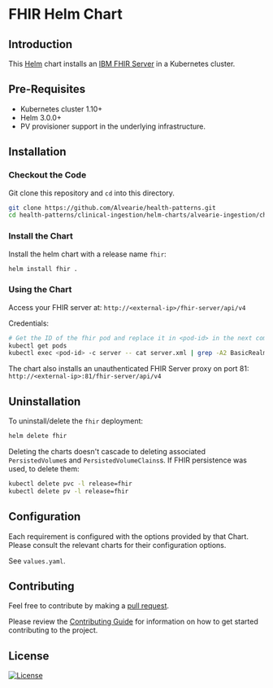 # FHIR Helm Chart

## Introduction

This [Helm](https://github.com/kubernetes/helm) chart installs an [IBM FHIR Server](https://github.com/IBM/FHIR) in a Kubernetes cluster.

## Pre-Requisites

- Kubernetes cluster 1.10+
- Helm 3.0.0+
- PV provisioner support in the underlying infrastructure.

## Installation

### Checkout the Code

Git clone this repository and `cd` into this directory.

```bash
git clone https://github.com/Alvearie/health-patterns.git
cd health-patterns/clinical-ingestion/helm-charts/alvearie-ingestion/charts/fhir
```

### Install the Chart

Install the helm chart with a release name `fhir`:

```bash
helm install fhir .
```

### Using the Chart

Access your FHIR server at: `http://<external-ip>/fhir-server/api/v4`

Credentials:

```bash
# Get the ID of the fhir pod and replace it in <pod-id> in the next command
kubectl get pods
kubectl exec <pod-id> -c server -- cat server.xml | grep -A2 BasicRealm
```

The chart also installs an unauthenticated FHIR Server proxy on port 81: `http://<external-ip>:81/fhir-server/api/v4`

## Uninstallation

To uninstall/delete the `fhir` deployment:

```bash
helm delete fhir
```

Deleting the charts doesn't cascade to deleting associated `PersistedVolume`s and `PersistedVolumeClains`s. 
If FHIR persistence was used, to delete them:

```bash
kubectl delete pvc -l release=fhir
kubectl delete pv -l release=fhir
```

## Configuration

Each requirement is configured with the options provided by that Chart.
Please consult the relevant charts for their configuration options.

See `values.yaml`.

## Contributing

Feel free to contribute by making a [pull request](https://github.com/Alvearie/health-patterns/pull/new/master).

Please review the [Contributing Guide](https://github.com/Alvearie/health-patterns/blob/main/CONTRIBUTING.md) for information on how to get started contributing to the project.

## License
[![License](https://img.shields.io/badge/License-Apache%202.0-blue.svg)](https://opensource.org/licenses/Apache-2.0) 
